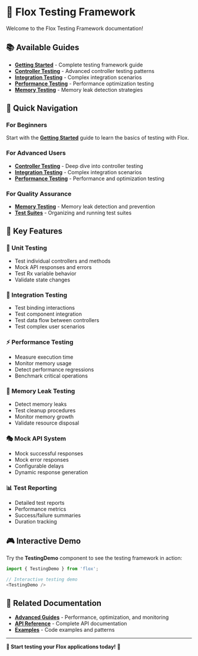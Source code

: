# 🧪 Flox Testing Framework

Welcome to the Flox Testing Framework documentation!

## 📚 Available Guides

- **[Getting Started](./README.md)** - Complete testing framework guide
- **[Controller Testing](./controller-testing.md)** - Advanced controller testing patterns
- **[Integration Testing](./integration-testing.md)** - Complex integration scenarios
- **[Performance Testing](./performance-testing.md)** - Performance optimization testing
- **[Memory Testing](./memory-testing.md)** - Memory leak detection strategies

## 🎯 Quick Navigation

### For Beginners
Start with the **[Getting Started](./README.md)** guide to learn the basics of testing with Flox.

### For Advanced Users
- **[Controller Testing](./controller-testing.md)** - Deep dive into controller testing
- **[Integration Testing](./integration-testing.md)** - Complex integration scenarios
- **[Performance Testing](./performance-testing.md)** - Performance and optimization testing

### For Quality Assurance
- **[Memory Testing](./memory-testing.md)** - Memory leak detection and prevention
- **[Test Suites](./README.md#test-suites)** - Organizing and running test suites

## 🚀 Key Features

### 🧪 Unit Testing
- Test individual controllers and methods
- Mock API responses and errors
- Test Rx variable behavior
- Validate state changes

### 🔗 Integration Testing
- Test binding interactions
- Test component integration
- Test data flow between controllers
- Test complex user scenarios

### ⚡ Performance Testing
- Measure execution time
- Monitor memory usage
- Detect performance regressions
- Benchmark critical operations

### 🧠 Memory Leak Testing
- Detect memory leaks
- Test cleanup procedures
- Monitor memory growth
- Validate resource disposal

### 🎭 Mock API System
- Mock successful responses
- Mock error responses
- Configurable delays
- Dynamic response generation

### 📊 Test Reporting
- Detailed test reports
- Performance metrics
- Success/failure summaries
- Duration tracking

## 🎮 Interactive Demo

Try the **TestingDemo** component to see the testing framework in action:

```typescript
import { TestingDemo } from 'flox';

// Interactive testing demo
<TestingDemo />
```

## 📖 Related Documentation

- **[Advanced Guides](../advanced/README.md)** - Performance, optimization, and monitoring
- **[API Reference](../api/controller.md)** - Complete API documentation
- **[Examples](../examples/basic-examples.md)** - Code examples and patterns

---

**🎉 Start testing your Flox applications today!** 🚀 
